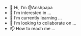 - 👋 Hi, I’m @Anshpapa
- 👀 I’m interested in ...
- 🌱 I’m currently learning ...
- 💞️ I’m looking to collaborate on ...
- 📫 How to reach me ...

<!---
Anshpapa/Anshpapa is a ✨ special ✨ repository because its `README.md` (this file) appears on your GitHub profile.
You can click the Preview link to take a look at your changes.
--->
